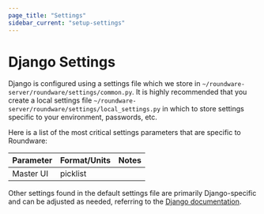 ```yaml
---
page_title: "Settings"
sidebar_current: "setup-settings"
---
```



# Django Settings

Django is configured using a settings file which we store in `~/roundware-server/roundware/settings/common.py`.  It is highly recommended that you create a local settings file `~/roundware-server/roundware/settings/local_settings.py` in which to store settings specific to your environment, passwords, etc.

Here is a list of the most critical settings parameters that are specific to Roundware:

<table class="table table-striped table-bordered mr-types">
    <thead>
        <tr>
            <th>Parameter</th>
            <th>Format/Units</th>
            <th>Notes</th>
        </tr>
    </thead>
    <tbody>
        <tr>
            <td>Master UI</td>
            <td>picklist</td>
            <td></td>
        </tr>
    </tbody>
</table>


Other settings found in the default settings file are primarily Django-specific and can be adjusted as needed, referring to the [Django documentation](http://djangoproject.org/docs).